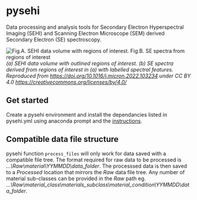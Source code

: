# pysehi
 Data processing and analysis tools for Secondary Electron Hyperspectral Imaging (SEHI) and Scanning Electron Microscope (SEM) derived Secondary Electron (SE) spectroscopy.
 
![Fig.A. SEHI data volume with regions of interest. Fig.B. SE spectra from regions of interest](https://ars.els-cdn.com/content/image/1-s2.0-S0968432822000300-gr2_lrg.jpg?raw=true "Title")
*(a) SEHI data volume with outlined regions of interest. (b) SE spectra derived from regions of interest in (a) with labelled spectral features. Reproduced from https://doi.org/10.1016/j.micron.2022.103234 under CC BY 4.0 https://creativecommons.org/licenses/by/4.0/*

## Get started
Create a pysehi environment and install the dependancies listed in pysehi.yml using anaconda prompt and the [instructions](https://conda.io/projects/conda/en/latest/user-guide/tasks/manage-environments.html#creating-an-environment-from-an-environment-yml-file).

## Compatible data file structure
pysehi function `process_files` will only work for data saved with a compatible file tree. The format required for raw data to be processed is *...\Raw\material\YYMMDD\data_folder*. The processsed data is then saved to a *Processed* location that mirrors the *Raw* data file tree. Any number of material sub-classes can be provided in the *Raw* path eg. *...\Raw\material_class\materials_subclass\material_condition\YYMMDD\data_folder*.
